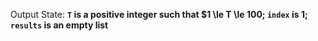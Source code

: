 Output State: **`T` is a positive integer such that $1 \le T \le 100; `index` is 1; `results` is an empty list**